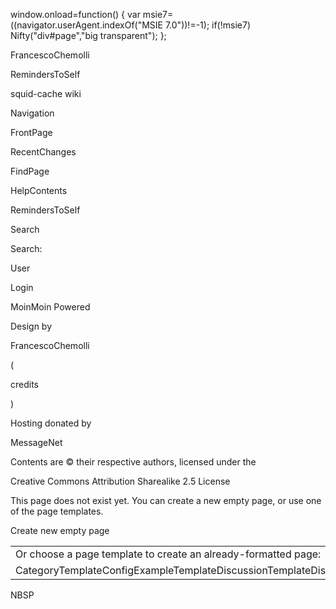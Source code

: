 window.onload=function() { var msie7=((navigator.userAgent.indexOf("MSIE
7.0"))\!=-1); if(\!msie7) Nifty("div\#page","big transparent"); };

FrancescoChemolli

RemindersToSelf

squid-cache wiki

Navigation

FrontPage

RecentChanges

FindPage

HelpContents

RemindersToSelf

Search

Search:

User

Login

MoinMoin Powered

Design by

FrancescoChemolli

(

credits

)

Hosting donated by

MessageNet

Contents are © their respective authors, licensed under the

Creative Commons Attribution Sharealike 2.5 License

This page does not exist yet. You can create a new empty page, or use
one of the page templates.

Create new empty page

|                                                                                                                                                                                                                                                                                                                                                                                                                                                                                    |                                                                                                                                                                                                     |
| ---------------------------------------------------------------------------------------------------------------------------------------------------------------------------------------------------------------------------------------------------------------------------------------------------------------------------------------------------------------------------------------------------------------------------------------------------------------------------------- | --------------------------------------------------------------------------------------------------------------------------------------------------------------------------------------------------- |
| Or choose a page template to create an already-formatted page:                                                                                                                                                                                                                                                                                                                                                                                                                     | Before creating the page, please check if a similar page already exists. Here are some existing pages with similar names:                                                                           |
| CategoryTemplateConfigExampleTemplateDiscussionTemplateDistributionInfoTemplateEliezerCroitoru/SessionHelper/SplashPageTemplateFeatures/FeatureTemplateHelpTemplateHomepageGroupsTemplateHomepagePrivatePageTemplateHomepageReadPageTemplateHomepageReadWritePageTemplateHomepageTemplateKnowledgeBaseTemplateProjectGroupsTemplateProjectTemplateSlideShowHandOutTemplateSlideShowTemplateSlideTemplateSquidTemplateSupportPoints/TemplateSyncJobTemplateThirdPartyModuleTemplate | FrancescoChemolliFrancescoChemolli/JenkinsBitsFrancescoChemolli/LabAreaFrancescoChemolli/LabArea/Page1FrancescoChemolli/LabArea/Page2FrancescoChemolli/LabArea/Page3FrancescoChemolli/SquidProjects |

NBSP
